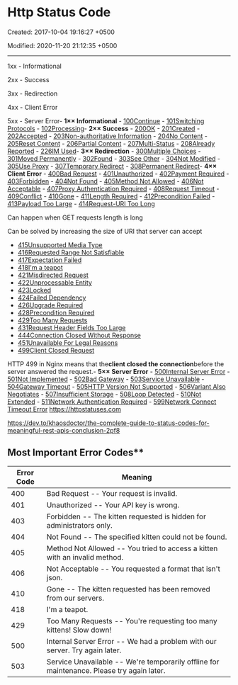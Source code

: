 # Http Status Code

Created: 2017-10-04 19:16:27 +0500

Modified: 2020-11-20 21:12:35 +0500

---

1xx - Informational

2xx - Success

3xx - Redirection

4xx - Client Error

5xx - Server Error-   **1×× Informational**
    -   [100Continue](https://httpstatuses.com/100)
    -   [101Switching Protocols](https://httpstatuses.com/101)
    -   [102Processing](https://httpstatuses.com/102)-   **2×× Success**
    -   [200OK](https://httpstatuses.com/200)
    -   [201Created](https://httpstatuses.com/201)
    -   [202Accepted](https://httpstatuses.com/202)
    -   [203Non-authoritative Information](https://httpstatuses.com/203)
    -   [204No Content](https://httpstatuses.com/204)
    -   [205Reset Content](https://httpstatuses.com/205)
    -   [206Partial Content](https://httpstatuses.com/206)
    -   [207Multi-Status](https://httpstatuses.com/207)
    -   [208Already Reported](https://httpstatuses.com/208)
    -   [226IM Used](https://httpstatuses.com/226)-   **3×× Redirection**
    -   [300Multiple Choices](https://httpstatuses.com/300)
    -   [301Moved Permanently](https://httpstatuses.com/301)
    -   [302Found](https://httpstatuses.com/302)
    -   [303See Other](https://httpstatuses.com/303)
    -   [304Not Modified](https://httpstatuses.com/304)
    -   [305Use Proxy](https://httpstatuses.com/305)
    -   [307Temporary Redirect](https://httpstatuses.com/307)
    -   [308Permanent Redirect](https://httpstatuses.com/308)-   **4×× Client Error**
    -   [400Bad Request](https://httpstatuses.com/400)
    -   [401Unauthorized](https://httpstatuses.com/401)
    -   [402Payment Required](https://httpstatuses.com/402)
    -   [403Forbidden](https://httpstatuses.com/403)
    -   [404Not Found](https://httpstatuses.com/404)
    -   [405Method Not Allowed](https://httpstatuses.com/405)
    -   [406Not Acceptable](https://httpstatuses.com/406)
    -   [407Proxy Authentication Required](https://httpstatuses.com/407)
    -   [408Request Timeout](https://httpstatuses.com/408)
    -   [409Conflict](https://httpstatuses.com/409)
    -   [410Gone](https://httpstatuses.com/410)
    -   [411Length Required](https://httpstatuses.com/411)
    -   [412Precondition Failed](https://httpstatuses.com/412)
    -   [413Payload Too Large](https://httpstatuses.com/413)
    -   [414Request-URI Too Long](https://httpstatuses.com/414)

Can happen when GET requests length is long

Can be solved by increasing the size of URI that server can accept
-   [415Unsupported Media Type](https://httpstatuses.com/415)
-   [416Requested Range Not Satisfiable](https://httpstatuses.com/416)
-   [417Expectation Failed](https://httpstatuses.com/417)
-   [418I'm a teapot](https://httpstatuses.com/418)
-   [421Misdirected Request](https://httpstatuses.com/421)
-   [422Unprocessable Entity](https://httpstatuses.com/422)
-   [423Locked](https://httpstatuses.com/423)
-   [424Failed Dependency](https://httpstatuses.com/424)
-   [426Upgrade Required](https://httpstatuses.com/426)
-   [428Precondition Required](https://httpstatuses.com/428)
-   [429Too Many Requests](https://httpstatuses.com/429)
-   [431Request Header Fields Too Large](https://httpstatuses.com/431)
-   [444Connection Closed Without Response](https://httpstatuses.com/444)
-   [451Unavailable For Legal Reasons](https://httpstatuses.com/451)
-   [499Client Closed Request](https://httpstatuses.com/499)

HTTP 499 in Nginx means that the**client closed the connection**before the server answered the request.-   **5×× Server Error**
    -   [500Internal Server Error](https://httpstatuses.com/500)
    -   [501Not Implemented](https://httpstatuses.com/501)
    -   [502Bad Gateway](https://httpstatuses.com/502)
    -   [503Service Unavailable](https://httpstatuses.com/503)
    -   [504Gateway Timeout](https://httpstatuses.com/504)
    -   [505HTTP Version Not Supported](https://httpstatuses.com/505)
    -   [506Variant Also Negotiates](https://httpstatuses.com/506)
    -   [507Insufficient Storage](https://httpstatuses.com/507)
    -   [508Loop Detected](https://httpstatuses.com/508)
    -   [510Not Extended](https://httpstatuses.com/510)
    -   [511Network Authentication Required](https://httpstatuses.com/511)
    -   [599Network Connect Timeout Error](https://httpstatuses.com/599)
<https://httpstatuses.com>

<https://dev.to/khaosdoctor/the-complete-guide-to-status-codes-for-meaningful-rest-apis-conclusion-2pf8>

## Most Important Error Codes**

| **Error Code** | **Meaning**                                                                                 |
|-----------|-------------------------------------------------------------|
| 400            | Bad Request -- Your request is invalid.                                                    |
| 401            | Unauthorized -- Your API key is wrong.                                                     |
| 403            | Forbidden -- The kitten requested is hidden for administrators only.                       |
| 404            | Not Found -- The specified kitten could not be found.                                      |
| 405            | Method Not Allowed -- You tried to access a kitten with an invalid method.                 |
| 406            | Not Acceptable -- You requested a format that isn't json.                                 |
| 410            | Gone -- The kitten requested has been removed from our servers.                            |
| 418            | I'm a teapot.                                                                              |
| 429            | Too Many Requests -- You're requesting too many kittens! Slow down!                       |
| 500            | Internal Server Error -- We had a problem with our server. Try again later.                |
| 503            | Service Unavailable -- We're temporarily offline for maintenance. Please try again later. |